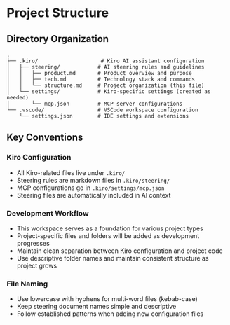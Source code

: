 # Project Structure

## Directory Organization

```
.
├── .kiro/                    # Kiro AI assistant configuration
│   ├── steering/            # AI steering rules and guidelines
│   │   ├── product.md       # Product overview and purpose
│   │   ├── tech.md          # Technology stack and commands
│   │   └── structure.md     # Project organization (this file)
│   └── settings/            # Kiro-specific settings (created as needed)
│       └── mcp.json         # MCP server configurations
└── .vscode/                 # VSCode workspace configuration
    └── settings.json        # IDE settings and extensions
```

## Key Conventions

### Kiro Configuration
- All Kiro-related files live under `.kiro/`
- Steering rules are markdown files in `.kiro/steering/`
- MCP configurations go in `.kiro/settings/mcp.json`
- Steering files are automatically included in AI context

### Development Workflow
- This workspace serves as a foundation for various project types
- Project-specific files and folders will be added as development progresses
- Maintain clean separation between Kiro configuration and project code
- Use descriptive folder names and maintain consistent structure as project grows

### File Naming
- Use lowercase with hyphens for multi-word files (kebab-case)
- Keep steering document names simple and descriptive
- Follow established patterns when adding new configuration files